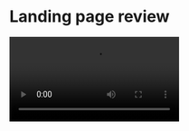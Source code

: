 # Landing page review

<video autoplay loop controls>
    <source src="./src/assets/review.webm" type="video/webm">
    not supperted
</video>